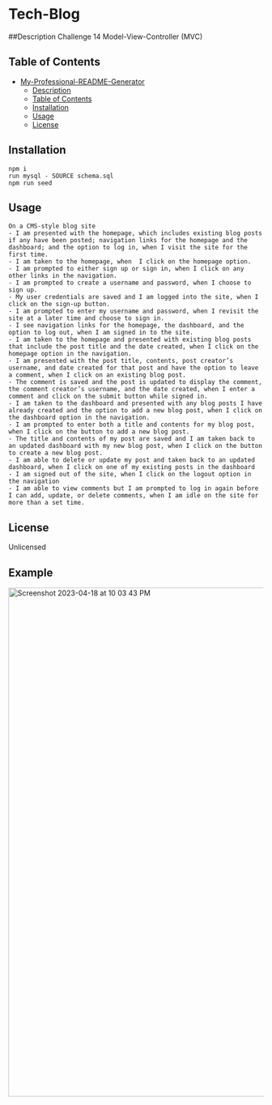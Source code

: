 # Tech-Blog


##Description
Challenge 14 Model-View-Controller (MVC)


## Table of Contents 
- [My-Professional-README-Generator](#my-professional-readme-generator)
  - [Description](#description)
  - [Table of Contents](#table-of-contents)
  - [Installation](#installation)
  - [Usage](#usage)
  - [License](#license)




## Installation
```
npm i
run mysql - SOURCE schema.sql
npm run seed

```

## Usage
```
On a CMS-style blog site
- I am presented with the homepage, which includes existing blog posts if any have been posted; navigation links for the homepage and the dashboard; and the option to log in, when I visit the site for the first time.
- I am taken to the homepage, when  I click on the homepage option.
- I am prompted to either sign up or sign in, when I click on any other links in the navigation.
- I am prompted to create a username and password, when I choose to sign up.
- My user credentials are saved and I am logged into the site, when I click on the sign-up button.
- I am prompted to enter my username and password, when I revisit the site at a later time and choose to sign in.
- I see navigation links for the homepage, the dashboard, and the option to log out, when I am signed in to the site.
- I am taken to the homepage and presented with existing blog posts that include the post title and the date created, when I click on the homepage option in the navigation.
- I am presented with the post title, contents, post creator’s username, and date created for that post and have the option to leave a comment, when I click on an existing blog post.
- The comment is saved and the post is updated to display the comment, the comment creator’s username, and the date created, when I enter a comment and click on the submit button while signed in.
- I am taken to the dashboard and presented with any blog posts I have already created and the option to add a new blog post, when I click on the dashboard option in the navigation.
- I am prompted to enter both a title and contents for my blog post, when I click on the button to add a new blog post.
- The title and contents of my post are saved and I am taken back to an updated dashboard with my new blog post, when I click on the button to create a new blog post. 
- I am able to delete or update my post and taken back to an updated dashboard, when I click on one of my existing posts in the dashboard
- I am signed out of the site, when I click on the logout option in the navigation
- I am able to view comments but I am prompted to log in again before I can add, update, or delete comments, when I am idle on the site for more than a set time.

```


## License
Unlicensed

## Example

<img width="1005" alt="Screenshot 2023-04-18 at 10 03 43 PM" src="https://user-images.githubusercontent.com/89316044/232971707-d92bedfd-8529-40c6-9bf6-c1ef152c6773.png">


